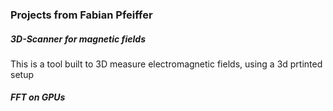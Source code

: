 ### Projects from Fabian Pfeiffer

##### 3D-Scanner for magnetic fields
This is a tool built to 3D measure electromagnetic fields, using 
a 3d prtinted setup

##### FFT on GPUs

